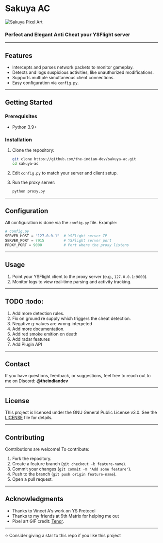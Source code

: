 # **Sakuya AC**
![Sakuya Pixel Art](https://media.tenor.com/_Xx0YTgxClEAAAAC/sakuemon-pixel-art-touhou-sakuya-maid.gif)
### Perfect and Elegant Anti Cheat your YSFlight server
---

## **Features**
- Intercepts and parses network packets to monitor gameplay.
- Detects and logs suspicious activities, like unauthorized modifications.
- Supports multiple simultaneous client connections.
- Easy configuration via `config.py`.

---

## **Getting Started**

### **Prerequisites**
- Python 3.9+

### **Installation**
1. Clone the repository:
   ```bash
   git clone https://github.com/the-indian-dev/sakuya-ac.git
   cd sakuya-ac
   ```

2. Edit `config.py` to match your server and client setup.

3. Run the proxy server:
   ```bash
   python proxy.py
   ```

---

## **Configuration**
All configuration is done via the `config.py` file. Example:

```python
# config.py
SERVER_HOST = "127.0.0.1"  # YSFlight server IP
SERVER_PORT = 7915         # YSFlight server port
PROXY_PORT = 9000          # Port where the proxy listens
```

---

## **Usage**
1. Point your YSFlight client to the proxy server (e.g., `127.0.0.1:9000`).
2. Monitor logs to view real-time parsing and activity tracking.

---
## **TODO :todo:**
1. Add more detection rules.
2. Fix on ground re supply which triggers the cheat detection.
3. Negative g-values are wrong interpeted
4. Add more documentation.
5. Add red smoke emition on death
6. Add radar features
7. Add Plugin API
---

## **Contact**
If you have questions, feedback, or suggestions, feel free to reach out to me on Discord: **@theindiandev**

---

## **License**
This project is licensed under the GNU General Public License v3.0. See the [LICENSE](LICENSE) file for details.

---

## **Contributing**
Contributions are welcome! To contribute:
1. Fork the repository.
2. Create a feature branch (`git checkout -b feature-name`).
3. Commit your changes (`git commit -m 'Add some feature'`).
4. Push to the branch (`git push origin feature-name`).
5. Open a pull request.

---

## **Acknowledgments**
- Thanks to Vincet A's work on YS Protocol
- Thanks to my friends at 9th Matrix for helping me out
- Pixel art GIF credit: [Tenor](https://tenor.com/view/sakuemon-pixel-art-touhou-sakuya-maid-gif-27137533).

---
:star: Consider giving a star to this repo if you like this project
